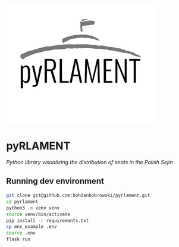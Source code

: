 <img src="https://raw.githubusercontent.com/bohdanbobrowski/pyrlament/master/assets/pyRLAMENT_logo_RAW.svg?token=GHSAT0AAAAAABUXNW53UVBYBLYQODWIY3QWYUGBZAA" width="400" alt="pyRLAMENT" />

# pyRLAMENT

_Python library visualizing the distribution of seats in the Polish Sejm_

## Running dev environment

```bash
git clone git@github.com:bohdanbobrowski/pyrlament.git
cd pyrlament
python3 -m venv venv
source venv/bin/activate
pip install -r requirements.txt
cp env_example .env
source .env
flask run
```